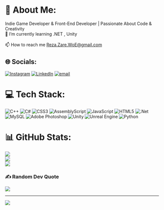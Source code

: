 # 💫 About Me:
Indie Game Developer & Front-End Developer | Passionate About Code & Creativity<br>🌱 I’m currently learning .NET , Unity<br><br>📫 How to reach me Reza.Zare.WoE@gmail.com


## 🌐 Socials:
[![Instagram](https://img.shields.io/badge/Instagram-%23E4405F.svg?logo=Instagram&logoColor=white)](https://instagram.com/rez_zre) [![LinkedIn](https://img.shields.io/badge/LinkedIn-%230077B5.svg?logo=linkedin&logoColor=white)](https://linkedin.com/in/RezaZare) [![email](https://img.shields.io/badge/Email-D14836?logo=gmail&logoColor=white)](mailto:reza.zare.woe@gmail.com) 

# 💻 Tech Stack:
![C++](https://img.shields.io/badge/c++-%2300599C.svg?style=for-the-badge&logo=c%2B%2B&logoColor=white) ![C#](https://img.shields.io/badge/c%23-%23239120.svg?style=for-the-badge&logo=csharp&logoColor=white) ![CSS3](https://img.shields.io/badge/css3-%231572B6.svg?style=for-the-badge&logo=css3&logoColor=white) ![AssemblyScript](https://img.shields.io/badge/assembly%20script-%23000000.svg?style=for-the-badge&logo=assemblyscript&logoColor=white) ![JavaScript](https://img.shields.io/badge/javascript-%23323330.svg?style=for-the-badge&logo=javascript&logoColor=%23F7DF1E) ![HTML5](https://img.shields.io/badge/html5-%23E34F26.svg?style=for-the-badge&logo=html5&logoColor=white) ![.Net](https://img.shields.io/badge/.NET-5C2D91?style=for-the-badge&logo=.net&logoColor=white) ![MySQL](https://img.shields.io/badge/mysql-4479A1.svg?style=for-the-badge&logo=mysql&logoColor=white) ![Adobe Photoshop](https://img.shields.io/badge/adobe%20photoshop-%2331A8FF.svg?style=for-the-badge&logo=adobe%20photoshop&logoColor=white) ![Unity](https://img.shields.io/badge/unity-%23000000.svg?style=for-the-badge&logo=unity&logoColor=white) ![Unreal Engine](https://img.shields.io/badge/unrealengine-%23313131.svg?style=for-the-badge&logo=unrealengine&logoColor=white) ![Python](https://img.shields.io/badge/python-3670A0?style=for-the-badge&logo=python&logoColor=ffdd54)
# 📊 GitHub Stats:
![](https://github-readme-stats.vercel.app/api?username=RezaZare81&theme=dark&hide_border=false&include_all_commits=false&count_private=true)<br/>
![](https://nirzak-streak-stats.vercel.app/?user=RezaZare81&theme=dark&hide_border=false)<br/>
![](https://github-readme-stats.vercel.app/api/top-langs/?username=RezaZare81&theme=dark&hide_border=false&include_all_commits=false&count_private=true&layout=compact)

### ✍️ Random Dev Quote
![](https://quotes-github-readme.vercel.app/api?type=horizontal&theme=radical)

---
[![](https://visitcount.itsvg.in/api?id=RezaZare81&icon=0&color=0)](https://visitcount.itsvg.in)

<!-- Proudly created with GPRM ( https://gprm.itsvg.in ) -->

